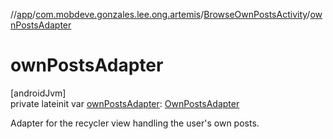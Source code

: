 //[app](../../../index.md)/[com.mobdeve.gonzales.lee.ong.artemis](../index.md)/[BrowseOwnPostsActivity](index.md)/[ownPostsAdapter](own-posts-adapter.md)

# ownPostsAdapter

[androidJvm]\
private lateinit var [ownPostsAdapter](own-posts-adapter.md): [OwnPostsAdapter](../-own-posts-adapter/index.md)

Adapter for the recycler view handling the user's own posts.
